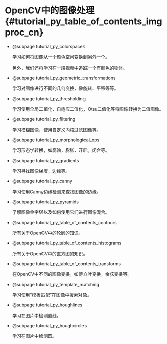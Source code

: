 # OpenCV中的图像处理{#tutorial_py_table_of_contents_imgproc_cn}

- @subpage tutorial_py_colorspaces

  学习如何将图像从一个颜色空间变换到另外一个。

  另外，我们还将学习在一段视频中追踪一个有颜色的物体。

- @subpage tutorial_py_geometric_transformations

  学习对图像进行不同的几何变换，像旋转、平移等等。

- @subpage tutorial_py_thresholding

  学习使用全局二值化，自适应二值化，Otsu二值化等将图像转换为二值图像。

- @subpage tutorial_py_filtering

  学习模糊图像，使用自定义内核过滤图像等。

- @subpage tutorial_py_morphological_ops

  学习形态学转换，如腐蚀，膨胀，开启，闭合等。

- @subpage tutorial_py_gradients

  学习寻找图像梯度，边缘等。

- @subpage tutorial_py_canny

  学习使用Canny边缘检测来查找图像的边缘。

- @subpage tutorial_py_pyramids

  了解图像金字塔以及如何使用它们进行图像混合。

- @subpage tutorial_py_table_of_contents_contours

  所有关于OpenCV中的轮廓的知识。

- @subpage tutorial_py_table_of_contents_histograms

  所有关于OpenCV中的直方图的知识。

- @subpage tutorial_py_table_of_contents_transforms

  在OpenCV中不同的图像变换，如傅立叶变换，余弦变换等。

- @subpage tutorial_py_template_matching

  学习使用“模板匹配”在图像中搜索对象。

- @subpage tutorial_py_houghlines

  学习在图片中检测直线。

- @subpage tutorial_py_houghcircles

  学习在图片中检测圆。